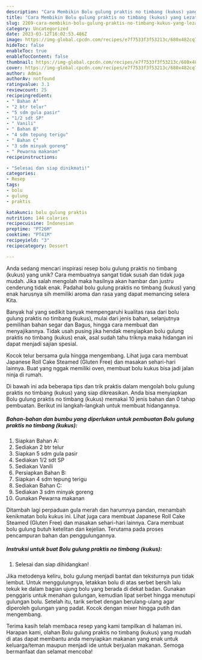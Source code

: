 ```yaml
---
description: "Cara Membikin Bolu gulung praktis no timbang (kukus) yang Lezat Sekali"
title: "Cara Membikin Bolu gulung praktis no timbang (kukus) yang Lezat Sekali"
slug: 2269-cara-membikin-bolu-gulung-praktis-no-timbang-kukus-yang-lezat-sekali
category: Uncategorized
date: 2023-03-12T16:02:53.486Z
image: https://img-global.cpcdn.com/recipes/e7f7533f3f53213c/680x482cq70/bolu-gulung-praktis-no-timbang-kukus-foto-resep-utama.jpg
hideToc: false
enableToc: true
enableTocContent: false
thumbnail: https://img-global.cpcdn.com/recipes/e7f7533f3f53213c/680x482cq70/bolu-gulung-praktis-no-timbang-kukus-foto-resep-utama.jpg
cover: https://img-global.cpcdn.com/recipes/e7f7533f3f53213c/680x482cq70/bolu-gulung-praktis-no-timbang-kukus-foto-resep-utama.jpg
author: Admin
authorAv: notfound
ratingvalue: 3.1
reviewcount: 25
recipeingredient:
- " Bahan A"
- "2 btr telur"
- "5 sdm gula pasir"
- "1/2 sdt SP"
- " Vanili"
- " Bahan B"
- "4 sdm tepung terigu"
- " Bahan C"
- "3 sdm minyak goreng"
- " Pewarna makanan"
recipeinstructions:

- "Selesai dan siap dinikmati!"
categories:
- Resep
tags:
- bolu
- gulung
- praktis

katakunci: bolu gulung praktis 
nutrition: 144 calories
recipecuisine: Indonesian
preptime: "PT26M"
cooktime: "PT41M"
recipeyield: "3"
recipecategory: Dessert

---
```





Anda sedang mencari inspirasi resep bolu gulung praktis no timbang (kukus) yang unik? Cara membuatnya sangat tidak susah dan tidak juga mudah. Jika salah mengolah maka hasilnya akan hambar dan justru cenderung tidak enak. Padahal bolu gulung praktis no timbang (kukus) yang enak harusnya sih memiliki aroma dan rasa yang dapat memancing selera Kita.





Banyak hal yang sedikit banyak mempengaruhi kualitas rasa dari bolu gulung praktis no timbang (kukus), mulai dari jenis bahan, selanjutnya pemilihan bahan segar dan Bagus, hingga cara membuat dan menyajikannya. Tidak usah pusing jika hendak menyiapkan bolu gulung praktis no timbang (kukus) enak,      asal sudah tahu triknya maka hidangan ini dapat menjadi sajian spesial.














Kocok telur bersama gula hingga mengembang. Lihat juga cara membuat Japanese Roll Cake Steamed (Gluten Free) dan masakan sehari-hari lainnya. Buat yang nggak memiliki oven, membuat bolu kukus bisa jadi jalan ninja di rumah.






Di bawah ini ada beberapa tips dan trik praktis dalam mengolah bolu gulung praktis no timbang (kukus) yang siap dikreasikan. Anda bisa menyiapkan Bolu gulung praktis no timbang (kukus) memakai 10 jenis bahan dan 0 tahap pembuatan. Berikut ini langkah-langkah untuk membuat hidangannya.

<!--inarticleads1-->

##### Bahan-bahan dan bumbu yang diperlukan untuk pembuatan Bolu gulung praktis no timbang (kukus):

1. Siapkan  Bahan A:
1. Sediakan 2 btr telur
1. Siapkan 5 sdm gula pasir
1. Sediakan 1/2 sdt SP
1. Sediakan  Vanili
1. Persiapkan  Bahan B:
1. Siapkan 4 sdm tepung terigu
1. Sediakan  Bahan C:
1. Sediakan 3 sdm minyak goreng
1. Gunakan  Pewarna makanan


Ditambah lagi perpaduan gula merah dan harumnya pandan, menambah kenikmatan bolu kukus ini. Lihat juga cara membuat Japanese Roll Cake Steamed (Gluten Free) dan masakan sehari-hari lainnya. Cara membuat bolu gulung butuh ketelitan dan kejelian. Terutama pada proses pencampuran bahan dan penggulungannya. 

<!--inarticleads2-->

##### Instruksi untuk buat Bolu gulung praktis no timbang (kukus):


1. Selesai dan siap dihidangkan!

Jika metodenya keliru, bolu gulung menjadi bantat dan teksturnya pun tidak lembut. Untuk menggulungnya, letakkan bolu di atas serbet bersih lalu tekuk ke dalam bagian ujung bolu yang berada di dekat badan. Gunakan penggaris untuk menahan gulungan, kemudian lipat serbet hingga menutupi gulungan bolu. Setelah itu, tarik serbet dengan berulang-ulang agar diperoleh gulungan yang padat. Kocok dengan mixer hingga putih dan mengembang. 

Terima kasih telah membaca resep yang kami tampilkan di halaman ini. Harapan kami, olahan Bolu gulung praktis no timbang (kukus) yang mudah di atas dapat membantu anda menyiapkan makanan yang enak untuk keluarga/teman maupun menjadi ide untuk berjualan makanan. Semoga bermanfaat dan selamat mencoba!
